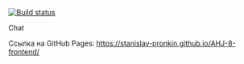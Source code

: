 
[![Build status](https://ci.appveyor.com/api/projects/status/hswumfe134tydi3j?svg=true)](https://ci.appveyor.com/project/Stanislav-Pronkin/ahj-8-frontend)

Chat

Ссылка на GitHub Pages: https://stanislav-pronkin.github.io/AHJ-8-frontend/
